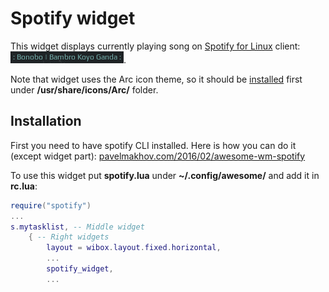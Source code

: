 # Spotify widget

This widget displays currently playing song on [Spotify for Linux](https://www.spotify.com/download/linux/) client: ![screenshot](./spo-wid-1.png).

Note that widget uses the Arc icon theme, so it should be [installed](https://github.com/horst3180/arc-icon-theme#installation) first under **/usr/share/icons/Arc/** folder.

## Installation

First you need to have spotify CLI installed. Here is how you can do it (except widget part): [pavelmakhov.com/2016/02/awesome-wm-spotify](http://pavelmakhov.com/2016/02/awesome-wm-spotify) 

To use this widget put **spotify.lua** under **~/.config/awesome/** and add it in **rc.lua**:

```lua
require("spotify")
...
s.mytasklist, -- Middle widget
	{ -- Right widgets
    	layout = wibox.layout.fixed.horizontal,
		...
        spotify_widget,
		...      
```
